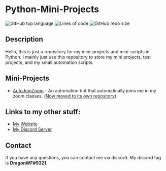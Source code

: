 # Python-Mini-Projects

![GitHub top language](https://img.shields.io/github/languages/top/DragunWF/Python-Mini-Projects)
![Lines of code](https://img.shields.io/tokei/lines/github/DragunWF/Python-Mini-Projects)
![GitHub repo size](https://img.shields.io/github/repo-size/DragunWF/Python-Mini-Projects)

## Description

Hello, this is just a repository for my mini-projects and mini-scripts in Python. I mainly just
use this repository to store my mini projects, test projects, and my small automation scripts.

## Mini-Projects

- [AutoJoinZoom](https://github.com/DragunWF/Python-Mini-Projects/tree/main/projects/AutoJoinZoom) - An
  automation bot that automatically joins me in my zoom classes. [(Now moved to its own repository)](https://github.com/DragunWF/AutoJoinZoom)

## Links to my other stuff:

- [My Website](https://dragunwf.herokuapp.com/)
- [My Discord Server](https://discord.gg/9JdnnPN)

## Contact

If you have any questions, you can contact me via discord. My discord tag is **DragonWF#9321**.
